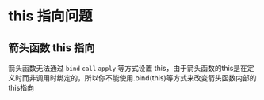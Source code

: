 # this 指向问题

## 箭头函数 this 指向

箭头函数无法通过 `bind` `call` `apply` 等方式设置 this，由于箭头函数的this是在定义时而非调用时绑定的，所以你不能使用.bind(this)等方式来改变箭头函数内部的this指向
